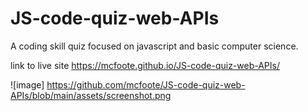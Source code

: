 # JS-code-quiz-web-APIs

A coding skill quiz focused on javascript and basic computer science.

link to live site https://mcfoote.github.io/JS-code-quiz-web-APIs/


![image] https://github.com/mcfoote/JS-code-quiz-web-APIs/blob/main/assets/screenshot.png
